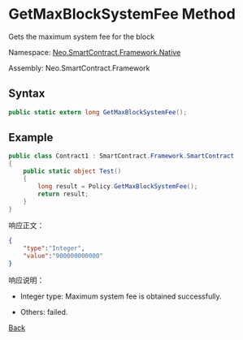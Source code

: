 # GetMaxBlockSystemFee Method

Gets the maximum system fee for the block

Namespace: [Neo.SmartContract.Framework.Native](../../native.md)

Assembly: Neo.SmartContract.Framework

## Syntax

```c#
public static extern long GetMaxBlockSystemFee();
```

## Example

```c#
public class Contract1 : SmartContract.Framework.SmartContract
{
    public static object Test()
    {
        long result = Policy.GetMaxBlockSystemFee();
        return result;
    }
}
```

响应正文：

```json
{
	"type":"Integer",
	"value":"900000000000"
}
```

响应说明：

- Integer type: Maximum system fee is obtained successfully.

- Others: failed.

[Back](../Policy.md)